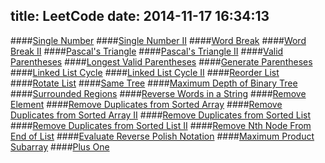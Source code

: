 title: LeetCode
date: 2014-11-17 16:34:13
---

####[Single Number](/-LeetCode-Single-Number/)
####[Single Number II](/-LeetCode-Single-Number-II/)
####[Word Break](/-LeetCode-Word-Break/)
####[Word Break II](/-LeetCode-Word-Break-II/)
####[Pascal's Triangle](/-LeetCode-Pascal-s-Triangle/)
####[Pascal's Triangle II](/-LeetCode-Pascal-s-Triangle-II/)
####[Valid Parentheses](/-LeetCode-Valid-Parentheses/)
####[Longest Valid Parentheses](/-LeetCode-Longest-Valid-Parentheses/)
####[Generate Parentheses](/-LeetCode-Generate-Parentheses/)
####[Linked List Cycle](/-LeetCode-Linked-List-Cycle/)
####[Linked List Cycle II](/-LeetCode-Linked-List-Cycle-II/)
####[Reorder List](/-LeetCode-Reorder-List/)
####[Rotate List](/-LeetCode-Rotate-List/)
####[Same Tree](/-LeetCode-Same-Tree/)
####[Maximum Depth of Binary Tree](/-LeetCode-Maximum-Depth-of-Binary-Tree/)
####[Surrounded Regions](/-LeetCode-Surrounded-Regions/)
####[Reverse Words in a String](/-LeetCode-Reverse-Words-in-a-String/)
####[Remove Element](/-LeetCode-Remove-Element/)
####[Remove Duplicates from Sorted Array](/-LeetCode-Remove-Duplicates-from-Sorted-Array/)
####[Remove Duplicates from Sorted Array II](/-LeetCode-Remove-Duplicates-from-Sorted-Array-II/)
####[Remove Duplicates from Sorted List](/-LeetCode-Remove-Duplicates-from-Sorted-List/)
####[Remove Duplicates from Sorted List II](/-LeetCode-Remove-Duplicates-from-Sorted-List-II/)
####[Remove Nth Node From End of List](/-LeetCode-Remove-Nth-Node-From-End-of-List/)
####[Evaluate Reverse Polish Notation](/-LeetCode-Evaluate-Reverse-Polish-Notation/)
####[Maximum Product Subarray](/-LeetCode-Maximum-Product-Subarray/)
####[Plus One](/-LeetCode-Plus-One/)
